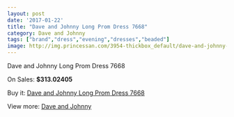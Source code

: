 ```yaml
---
layout: post
date: '2017-01-22'
title: "Dave and Johnny Long Prom Dress 7668"
category: Dave and Johnny
tags: ["brand","dress","evening","dresses","beaded"]
image: http://img.princessan.com/3954-thickbox_default/dave-and-johnny-long-prom-dress-7668.jpg
---
```

Dave and Johnny Long Prom Dress 7668

On Sales: **$313.02405**
<a href="https://www.princessan.com/en/dave-and-johnny/1821-dave-and-johnny-long-prom-dress-7668.html"><amp-img layout="responsive" width="600" height="600" src="//img.princessan.com/3954-thickbox_default/dave-and-johnny-long-prom-dress-7668.jpg" alt="Dave and Johnny Long Prom Dress 7668 0" /></a>
<a href="https://www.princessan.com/en/dave-and-johnny/1821-dave-and-johnny-long-prom-dress-7668.html"><amp-img layout="responsive" width="600" height="600" src="//img.princessan.com/3955-thickbox_default/dave-and-johnny-long-prom-dress-7668.jpg" alt="Dave and Johnny Long Prom Dress 7668 1" /></a>

Buy it: [Dave and Johnny Long Prom Dress 7668](https://www.princessan.com/en/dave-and-johnny/1821-dave-and-johnny-long-prom-dress-7668.html "Dave and Johnny Long Prom Dress 7668")

View more: [Dave and Johnny](https://www.princessan.com/en/16-dave-and-johnny "Dave and Johnny")